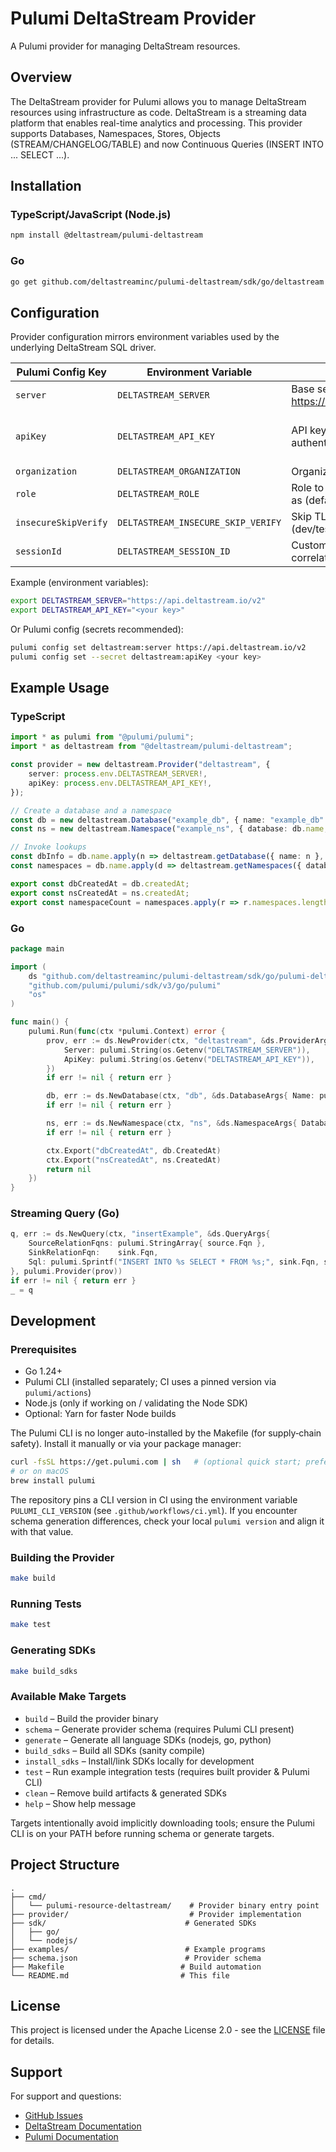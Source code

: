 # Pulumi DeltaStream Provider

A Pulumi provider for managing DeltaStream resources.

## Overview

The DeltaStream provider for Pulumi allows you to manage DeltaStream resources using infrastructure as code. DeltaStream is a streaming data platform that enables real-time analytics and processing.
This provider supports Databases, Namespaces, Stores, Objects (STREAM/CHANGELOG/TABLE) and now Continuous Queries (INSERT INTO ... SELECT ...).

## Installation

### TypeScript/JavaScript (Node.js)

```bash
npm install @deltastream/pulumi-deltastream
```

### Go

```bash
go get github.com/deltastreaminc/pulumi-deltastream/sdk/go/deltastream
```

## Configuration

Provider configuration mirrors environment variables used by the underlying DeltaStream SQL driver.

| Pulumi Config Key | Environment Variable | Description | Required |
|-------------------|----------------------|-------------|----------|
| `server` | `DELTASTREAM_SERVER` | Base server URL (e.g. https://api.deltastream.io/v2) | Yes |
| `apiKey` | `DELTASTREAM_API_KEY` | API key/token for authentication | Yes (unless supplied via env) |
| `organization` | `DELTASTREAM_ORGANIZATION` | Organization name or UUID | No |
| `role` | `DELTASTREAM_ROLE` | Role to execute statements as (defaults server-side) | No |
| `insecureSkipVerify` | `DELTASTREAM_INSECURE_SKIP_VERIFY` | Skip TLS verification (dev/testing) | No |
| `sessionId` | `DELTASTREAM_SESSION_ID` | Custom session ID (helps correlate logs) | No |

Example (environment variables):

```bash
export DELTASTREAM_SERVER="https://api.deltastream.io/v2"
export DELTASTREAM_API_KEY="<your key>"
```

Or Pulumi config (secrets recommended):

```bash
pulumi config set deltastream:server https://api.deltastream.io/v2
pulumi config set --secret deltastream:apiKey <your key>
```

## Example Usage

### TypeScript

```typescript
import * as pulumi from "@pulumi/pulumi";
import * as deltastream from "@deltastream/pulumi-deltastream";

const provider = new deltastream.Provider("deltastream", {
    server: process.env.DELTASTREAM_SERVER!,
    apiKey: process.env.DELTASTREAM_API_KEY!,
});

// Create a database and a namespace
const db = new deltastream.Database("example_db", { name: "example_db" }, { provider });
const ns = new deltastream.Namespace("example_ns", { database: db.name, name: "example_ns" }, { provider });

// Invoke lookups
const dbInfo = db.name.apply(n => deltastream.getDatabase({ name: n }, { provider }));
const namespaces = db.name.apply(d => deltastream.getNamespaces({ database: d }, { provider }));

export const dbCreatedAt = db.createdAt;
export const nsCreatedAt = ns.createdAt;
export const namespaceCount = namespaces.apply(r => r.namespaces.length);
```

### Go

```go
package main

import (
    ds "github.com/deltastreaminc/pulumi-deltastream/sdk/go/pulumi-deltastream"
    "github.com/pulumi/pulumi/sdk/v3/go/pulumi"
    "os"
)

func main() {
    pulumi.Run(func(ctx *pulumi.Context) error {
        prov, err := ds.NewProvider(ctx, "deltastream", &ds.ProviderArgs{
            Server: pulumi.String(os.Getenv("DELTASTREAM_SERVER")),
            ApiKey: pulumi.String(os.Getenv("DELTASTREAM_API_KEY")),
        })
        if err != nil { return err }

        db, err := ds.NewDatabase(ctx, "db", &ds.DatabaseArgs{ Name: pulumi.String("example_db") }, pulumi.Provider(prov))
        if err != nil { return err }

        ns, err := ds.NewNamespace(ctx, "ns", &ds.NamespaceArgs{ Database: db.Name, Name: pulumi.String("example_ns") }, pulumi.Provider(prov))
        if err != nil { return err }

        ctx.Export("dbCreatedAt", db.CreatedAt)
        ctx.Export("nsCreatedAt", ns.CreatedAt)
        return nil
    })
}
```

### Streaming Query (Go)

```go
q, err := ds.NewQuery(ctx, "insertExample", &ds.QueryArgs{
    SourceRelationFqns: pulumi.StringArray{ source.Fqn },
    SinkRelationFqn:    sink.Fqn,
    Sql: pulumi.Sprintf("INSERT INTO %s SELECT * FROM %s;", sink.Fqn, source.Fqn),
}, pulumi.Provider(prov))
if err != nil { return err }
_ = q
```

## Development

### Prerequisites

- Go 1.24+
- Pulumi CLI (installed separately; CI uses a pinned version via `pulumi/actions`)
- Node.js (only if working on / validating the Node SDK)
- Optional: Yarn for faster Node builds

The Pulumi CLI is no longer auto-installed by the Makefile (for supply‑chain safety). Install it manually or via your package manager:

```bash
curl -fsSL https://get.pulumi.com | sh   # (optional quick start; prefer package managers or pinned action in CI)
# or on macOS
brew install pulumi
```

The repository pins a CLI version in CI using the environment variable `PULUMI_CLI_VERSION` (see `.github/workflows/ci.yml`). If you encounter schema generation differences, check your local `pulumi version` and align it with that value.

### Building the Provider

```bash
make build
```

### Running Tests

```bash
make test
```

### Generating SDKs

```bash
make build_sdks
```

### Available Make Targets

- `build` – Build the provider binary
- `schema` – Generate provider schema (requires Pulumi CLI present)
- `generate` – Generate all language SDKs (nodejs, go, python)
- `build_sdks` – Build all SDKs (sanity compile)
- `install_sdks` – Install/link SDKs locally for development
- `test` – Run example integration tests (requires built provider & Pulumi CLI)
- `clean` – Remove build artifacts & generated SDKs
- `help` – Show help message

Targets intentionally avoid implicitly downloading tools; ensure the Pulumi CLI is on your PATH before running schema or generate targets.

## Project Structure

```
.
├── cmd/
│   └── pulumi-resource-deltastream/    # Provider binary entry point
├── provider/                           # Provider implementation
├── sdk/                               # Generated SDKs
│   ├── go/
│   └── nodejs/
├── examples/                          # Example programs
├── schema.json                        # Provider schema
├── Makefile                          # Build automation
└── README.md                         # This file
```

## License

This project is licensed under the Apache License 2.0 - see the [LICENSE](LICENSE) file for details.

## Support

For support and questions:

- [GitHub Issues](https://github.com/deltastreaminc/pulumi-deltastream/issues)
- [DeltaStream Documentation](https://docs.deltastream.io)
- [Pulumi Documentation](https://www.pulumi.com/docs/)
